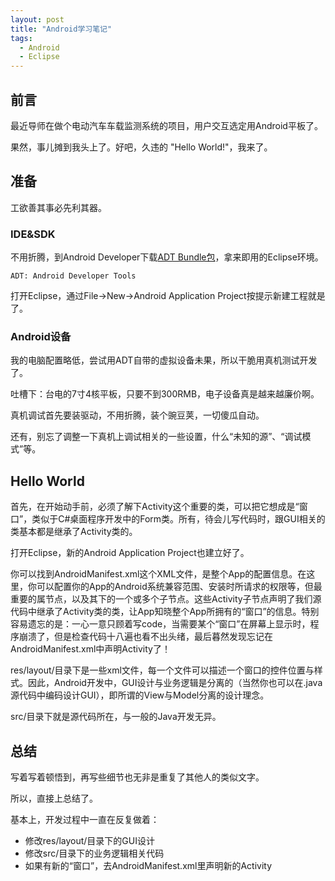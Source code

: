 ```yaml
---
layout: post
title: "Android学习笔记"
tags: 
  - Android
  - Eclipse
---
```


## 前言

最近导师在做个电动汽车车载监测系统的项目，用户交互选定用Android平板了。

果然，事儿摊到我头上了。好吧，久违的 "Hello World!"，我来了。

## 准备

工欲善其事必先利其器。

### IDE&SDK

不用折腾，到Android Developer下载[ADT Bundle包](http://developer.android.com/sdk/index.html)，拿来即用的Eclipse环境。

    ADT: Android Developer Tools

打开Eclipse，通过File->New->Android Application Project按提示新建工程就是了。

### Android设备

我的电脑配置略低，尝试用ADT自带的虚拟设备未果，所以干脆用真机测试开发了。

吐槽下：台电的7寸4核平板，只要不到300RMB，电子设备真是越来越廉价啊。

真机调试首先要装驱动，不用折腾，装个豌豆荚，一切傻瓜自动。

还有，别忘了调整一下真机上调试相关的一些设置，什么“未知的源”、“调试模式”等。

## Hello World

首先，在开始动手前，必须了解下Activity这个重要的类，可以把它想成是“窗口”，类似于C#桌面程序开发中的Form类。所有，待会儿写代码时，跟GUI相关的类基本都是继承了Activity类的。

打开Eclipse，新的Android Application Project也建立好了。

你可以找到AndroidManifest.xml这个XML文件，是整个App的配置信息。在这里，你可以配置你的App的Android系统兼容范围、安装时所请求的权限等，但最重要的属<Application></Application>节点，以及其下的一个或多个<Activity></Activity>子节点。这些Activity子节点声明了我们源代码中继承了Activity类的类，让App知晓整个App所拥有的“窗口”的信息。特别容易遗忘的是：一心一意只顾着写code，当需要某个“窗口”在屏幕上显示时，程序崩溃了，但是检查代码十八遍也看不出头绪，最后暮然发现忘记在AndroidManifest.xml中声明Activity了！

res/layout/目录下是一些xml文件，每一个文件可以描述一个窗口的控件位置与样式。因此，Android开发中，GUI设计与业务逻辑是分离的（当然你也可以在.java源代码中编码设计GUI），即所谓的View与Model分离的设计理念。


src/目录下就是源代码所在，与一般的Java开发无异。

## 总结

写着写着顿悟到，再写些细节也无非是重复了其他人的类似文字。

所以，直接上总结了。

基本上，开发过程中一直在反复做着：

* 修改res/layout/目录下的GUI设计
* 修改src/目录下的业务逻辑相关代码
* 如果有新的“窗口”，去AndroidManifest.xml里声明新的Activity
